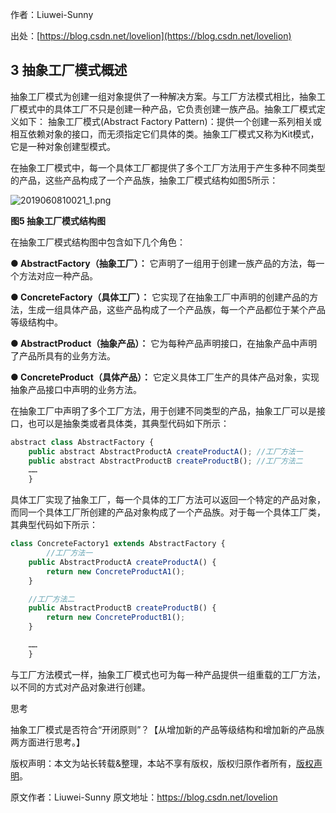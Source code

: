 

  
作者：Liuwei-Sunny

出处：[https://blog.csdn.net/lovelion](https://blog.csdn.net/lovelion)

## 3 抽象工厂模式概述

抽象工厂模式为创建一组对象提供了一种解决方案。与工厂方法模式相比，抽象工厂模式中的具体工厂不只是创建一种产品，它负责创建一族产品。抽象工厂模式定义如下：
抽象工厂模式(Abstract Factory Pattern)：提供一个创建一系列相关或相互依赖对象的接口，而无须指定它们具体的类。抽象工厂模式又称为Kit模式，它是一种对象创建型模式。

在抽象工厂模式中，每一个具体工厂都提供了多个工厂方法用于产生多种不同类型的产品，这些产品构成了一个产品族，抽象工厂模式结构如图5所示：

![2019060810021_1.png](https://gitee.com/hezhiyuan007/java-study/raw/master/images/DesignMode2/8ee006f9-768f-4ddf-ab18-7b9013349566.png)

**图5 抽象工厂模式结构图**

在抽象工厂模式结构图中包含如下几个角色：

**● AbstractFactory（抽象工厂）：** 它声明了一组用于创建一族产品的方法，每一个方法对应一种产品。

**● ConcreteFactory（具体工厂）：** 它实现了在抽象工厂中声明的创建产品的方法，生成一组具体产品，这些产品构成了一个产品族，每一个产品都位于某个产品等级结构中。

**● AbstractProduct（抽象产品）：** 它为每种产品声明接口，在抽象产品中声明了产品所具有的业务方法。

**● ConcreteProduct（具体产品）：** 它定义具体工厂生产的具体产品对象，实现抽象产品接口中声明的业务方法。

在抽象工厂中声明了多个工厂方法，用于创建不同类型的产品，抽象工厂可以是接口，也可以是抽象类或者具体类，其典型代码如下所示：

```js 
abstract class AbstractFactory {
    public abstract AbstractProductA createProductA(); //工厂方法一
    public abstract AbstractProductB createProductB(); //工厂方法二
    ……
    }
```

具体工厂实现了抽象工厂，每一个具体的工厂方法可以返回一个特定的产品对象，而同一个具体工厂所创建的产品对象构成了一个产品族。对于每一个具体工厂类，其典型代码如下所示：


```js 
class ConcreteFactory1 extends AbstractFactory {
        //工厂方法一
    public AbstractProductA createProductA() {
        return new ConcreteProductA1();
    }

    //工厂方法二
    public AbstractProductB createProductB() {
        return new ConcreteProductB1();
    }

    ……
    }
```

与工厂方法模式一样，抽象工厂模式也可为每一种产品提供一组重载的工厂方法，以不同的方式对产品对象进行创建。

思考

抽象工厂模式是否符合“开闭原则”？【从增加新的产品等级结构和增加新的产品族两方面进行思考。】
  
版权声明：本文为站长转载&整理，本站不享有版权，版权归原作者所有，[版权声明](https://gitee.com/hezhiyuan007/java-notes/raw/master/disclaimer.md)。




原文作者：Liuwei-Sunny 原文地址：https://blog.csdn.net/lovelion